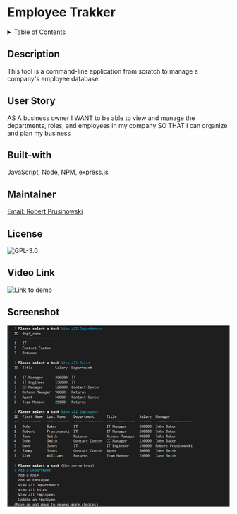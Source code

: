 # Employee Trakker

<!-- TABLE OF CONTENTS -->
<details>
  <summary>Table of Contents</summary>
  <ol>
    <li><a href="#description">Description</a></li>
    <li><a href="#user-story">User Story</a></li>
    <li><a href="#built-with">Built With</a></li>
    <li><a href="#maintainer">Contributing</a></li>
    <li><a href="#license">License</a></li>
    <li><a href="#video-link">Video Link</a></li>
    <li><a href="#screenshot">Screenshot</a></li>
  </ol>
</details>

## Description

This tool is a command-line application from scratch to manage a company's employee database.

## User Story

AS A business owner
I WANT to be able to view and manage the departments, roles, and employees in my company
SO THAT I can organize and plan my business

## Built-with

JavaScript, Node, NPM, express.js

## Maintainer

<a href="mailto:bobpruz@gmail.com">Email: Robert Prusinowski</a>

## License

![GPL-3.0](https://img.shields.io/static/v1?label=license&message=GPL-3.0&color=brightgreen "Badge")

## Video Link

![Link to demo](https://drive.google.com/file/d/1OlCkUevXEUypdFscYoNugRH22xZS4pPk/view?usp=sharing)

## Screenshot

![Screenshot](screenshot.jpg)
